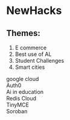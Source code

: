 # NewHacks

## Themes:
1. E commerce
2. Best use of AL
3. Student Challenges
4. Smart cities 

google cloud \
Auth0 \
Ai in education \
Redis Cloud \
TinyMCE \
Soroban
